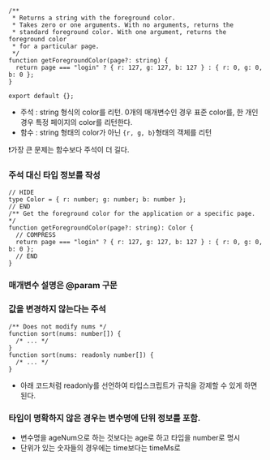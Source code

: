 ```tsx
/**
 * Returns a string with the foreground color.
 * Takes zero or one arguments. With no arguments, returns the
 * standard foreground color. With one argument, returns the foreground color
 * for a particular page.
 */
function getForegroundColor(page?: string) {
  return page === "login" ? { r: 127, g: 127, b: 127 } : { r: 0, g: 0, b: 0 };
}

export default {};
```

- 주석 : string 형식의 color를 리턴. 0개의 매개변수인 경우 표준 color를, 한 개인 경우 특정 페이지의 color를 리턴한다.
- 함수 : string 형태의 color가 아닌 `{r, g, b}`형태의 객체를 리턴

❗가장 큰 문제는 함수보다 주석이 더 길다.

### 주석 대신 타입 정보를 작성

```tsx
// HIDE
type Color = { r: number; g: number; b: number };
// END
/** Get the foreground color for the application or a specific page. */
function getForegroundColor(page?: string): Color {
  // COMPRESS
  return page === "login" ? { r: 127, g: 127, b: 127 } : { r: 0, g: 0, b: 0 };
  // END
}
```

### 매개변수 설명은 @param 구문

### 값을 변경하지 않는다는 주석

```tsx
/** Does not modify nums */
function sort(nums: number[]) {
  /* ... */
}
function sort(nums: readonly number[]) {
  /* ... */
}
```

- 아래 코드처럼 readonly를 선언하여 타입스크립트가 규칙을 강제할 수 있게 하면 된다.

### 타입이 명확하지 않은 경우는 변수명에 단위 정보를 포함.

- 변수명을 ageNum으로 하는 것보다는 age로 하고 타입을 number로 명시
- 단위가 있는 숫자들의 경우에는 time보다는 timeMs로
